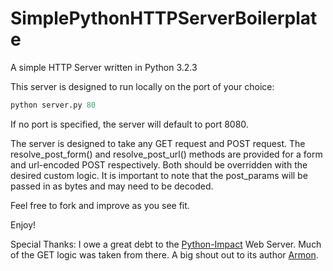 SimplePythonHTTPServerBoilerplate
=================================

A simple HTTP Server written in Python 3.2.3

This server is designed to run locally on the port of your choice:
```python
python server.py 80
```
If no port is specified, the server will default to port 8080.

The server is designed to take any GET request and POST request. The resolve_post_form() and resolve_post_url() methods are provided for a form and url-encoded POST respectively. Both should be overridden with the desired custom logic. It is important to note that the post_params will be passed in as bytes and may need to be decoded.

Feel free to fork and improve as you see fit.

Enjoy!

Special Thanks: I owe a great debt to the [Python-Impact](https://github.com/amadeus/python-impact/) Web Server. Much of the GET logic was taken from there. A big shout out to its author [Armon](https://github.com/armon).